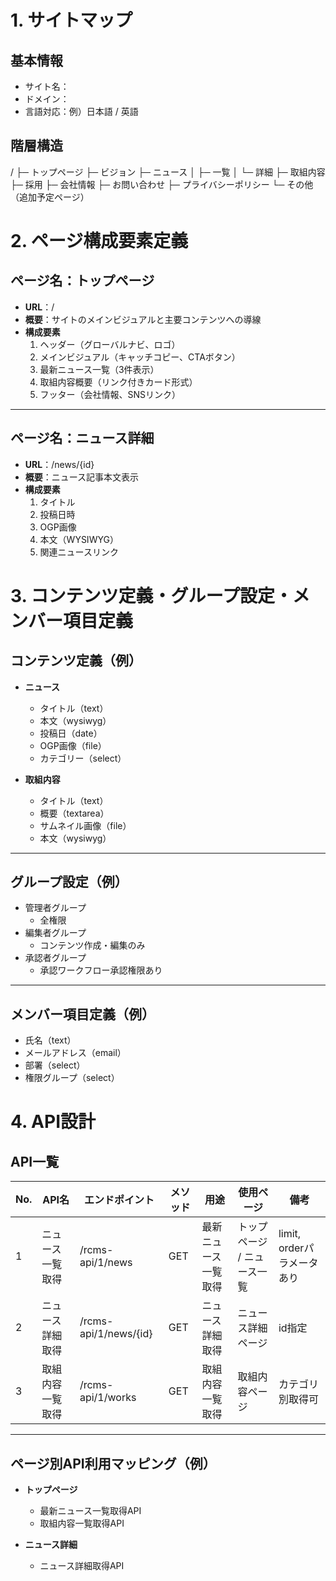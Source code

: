 # 1. サイトマップ

## 基本情報
- サイト名：
- ドメイン：
- 言語対応：例）日本語 / 英語

## 階層構造
/
├─ トップページ
├─ ビジョン
├─ ニュース
│   ├─ 一覧
│   └─ 詳細
├─ 取組内容
├─ 採用
├─ 会社情報
├─ お問い合わせ
├─ プライバシーポリシー
└─ その他（追加予定ページ）

# 2. ページ構成要素定義

## ページ名：トップページ
- **URL**：/
- **概要**：サイトのメインビジュアルと主要コンテンツへの導線
- **構成要素**
  1. ヘッダー（グローバルナビ、ロゴ）
  2. メインビジュアル（キャッチコピー、CTAボタン）
  3. 最新ニュース一覧（3件表示）
  4. 取組内容概要（リンク付きカード形式）
  5. フッター（会社情報、SNSリンク）

---

## ページ名：ニュース詳細
- **URL**：/news/{id}
- **概要**：ニュース記事本文表示
- **構成要素**
  1. タイトル
  2. 投稿日時
  3. OGP画像
  4. 本文（WYSIWYG）
  5. 関連ニュースリンク

# 3. コンテンツ定義・グループ設定・メンバー項目定義

## コンテンツ定義（例）
- **ニュース**
  - タイトル（text）
  - 本文（wysiwyg）
  - 投稿日（date）
  - OGP画像（file）
  - カテゴリー（select）

- **取組内容**
  - タイトル（text）
  - 概要（textarea）
  - サムネイル画像（file）
  - 本文（wysiwyg）

---

## グループ設定（例）
- 管理者グループ
  - 全権限
- 編集者グループ
  - コンテンツ作成・編集のみ
- 承認者グループ
  - 承認ワークフロー承認権限あり

---

## メンバー項目定義（例）
- 氏名（text）
- メールアドレス（email）
- 部署（select）
- 権限グループ（select）

# 4. API設計

## API一覧
| No. | API名 | エンドポイント | メソッド | 用途 | 使用ページ | 備考 |
| --- | ------ | -------------- | -------- | ---- | ---------- | ---- |
| 1 | ニュース一覧取得 | /rcms-api/1/news | GET | 最新ニュース一覧取得 | トップページ / ニュース一覧 | limit, orderパラメータあり |
| 2 | ニュース詳細取得 | /rcms-api/1/news/{id} | GET | ニュース詳細取得 | ニュース詳細ページ | id指定 |
| 3 | 取組内容一覧取得 | /rcms-api/1/works | GET | 取組内容一覧取得 | 取組内容ページ | カテゴリ別取得可 |

---

## ページ別API利用マッピング（例）
- **トップページ**
  - 最新ニュース一覧取得API
  - 取組内容一覧取得API

- **ニュース詳細**
  - ニュース詳細取得API
